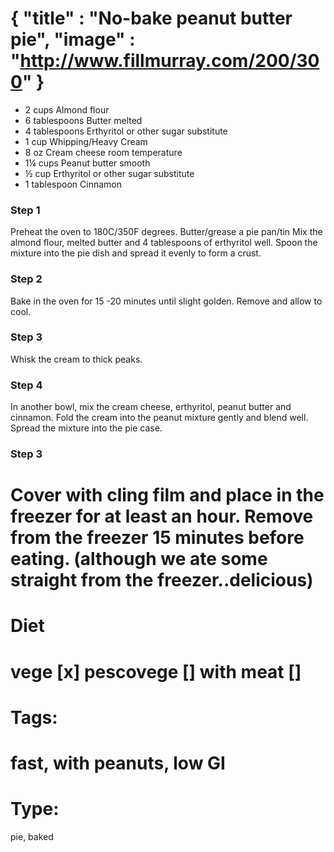 {
    "title" : "No-bake peanut butter pie",
    "image" : "http://www.fillmurray.com/200/300"
}
===

- 2 cups Almond flour
- 6 tablespoons Butter melted
- 4 tablespoons Erthyritol or other sugar substitute
- 1 cup Whipping/Heavy Cream
- 8 oz Cream cheese room temperature
- 1¼ cups Peanut butter smooth
- ½ cup Erthyritol or other sugar substitute
- 1 tablespoon Cinnamon

### Step 1
Preheat the oven to 180C/350F degrees.
Butter/grease a pie pan/tin
Mix the almond flour, melted butter and 4 tablespoons of erthyritol well.
Spoon the mixture into the pie dish and spread it evenly to form a crust.
### Step 2
Bake in the oven for 15 -20  minutes until slight golden.
Remove and allow to cool.
### Step 3
Whisk the cream to thick peaks.
### Step 4
In another bowl, mix the cream cheese, erthyritol, peanut butter and cinnamon.
Fold the cream into the peanut mixture gently and blend well.
Spread the mixture into the pie case.
### Step 3
Cover with cling film and place in the freezer for at least an hour.
Remove from the freezer 15 minutes before eating. (although we ate some straight from the freezer..delicious)
===
# Diet
vege        [x]
pescovege   []
with meat   []
===
# Tags: 
fast, with peanuts, low GI
===
# Type:
pie, baked 

